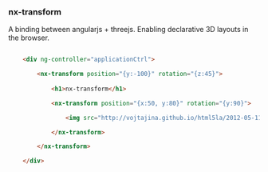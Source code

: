 ### nx-transform

A binding between angularjs + threejs. Enabling declarative 3D layouts in the browser.

```html

    <div ng-controller="applicationCtrl">

        <nx-transform position="{y:-100}" rotation="{z:45}">
			
            <h1>nx-transform</h1>

            <nx-transform position="{x:50, y:80}" rotation="{y:90}">

                <img src="http://vojtajina.github.io/html5la/2012-05-11-brighton/images/AngularShieldLogo.png" />

            </nx-transform>

        </nx-transform>

    </div>

```